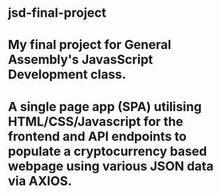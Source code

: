 # jsd-final-project
# My final project for General Assembly's JavasScript Development class. 
# A single page app (SPA) utilising HTML/CSS/Javascript for the frontend and API endpoints to populate a cryptocurrency based webpage using various JSON data via AXIOS.
